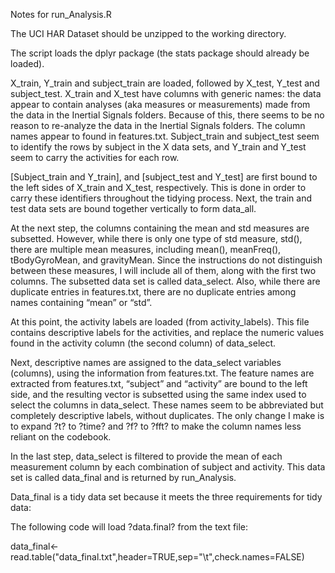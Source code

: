 Notes for run_Analysis.R


The UCI HAR Dataset should be unzipped to the working directory.

The script loads the dplyr package (the stats package should already be loaded).

X_train, Y_train and subject_train are loaded, followed by X_test, Y_test and subject_test. X_train and X_test have columns with generic names: the data appear to contain analyses (aka measures or measurements) made from the data in the Inertial Signals folders. Because of this, there seems to be no reason to re-analyze the data in the Inertial Signals folders. The column names appear to found in features.txt. Subject_train and subject_test seem to identify the rows by subject in the X data sets, and Y_train and Y_test seem to carry the activities for each row.

[Subject_train and Y_train], and [subject_test and Y_test] are first bound to the left sides of X_train and X_test, respectively. This is done in order to carry these identifiers throughout the tidying process. Next, the train and test data sets are bound together vertically to form data_all.

At the next step, the columns containing the mean and std measures are subsetted. However, while there is only one type of std measure, std(), there are multiple mean measures, including mean(), meanFreq(), tBodyGyroMean, and gravityMean. Since the instructions do not distinguish between these measures, I will include all of them, along with the first two columns. The subsetted data set is called data_select. Also, while there are duplicate entries in features.txt, there are no duplicate entries among names containing “mean” or “std”.

At this point, the activity labels are loaded (from activity_labels). This file contains descriptive labels for the activities, and replace the numeric values found in the activity column (the second column) of data_select.

Next, descriptive names are assigned to the data_select variables (columns), using the information from features.txt. The feature names are extracted from features.txt, “subject” and “activity” are bound to the left side, and the resulting vector is subsetted using the same index used to select the columns in data_select. These names seem to be abbreviated but completely descriptive labels, without duplicates. The only change I make is to expand ?t? to ?time? and ?f? to ?fft? to make the column names less reliant on the codebook. 

In the last step, data_select is filtered to provide the mean of each measurement column by each combination of subject and activity. This data set is called data_final and is returned by run_Analysis.

Data_final is a tidy data set because it meets the three requirements for tidy data:


The following code will load ?data.final? from the text file:

data_final<-read.table("data_final.txt",header=TRUE,sep="\t",check.names=FALSE)
